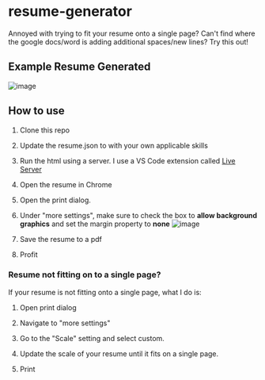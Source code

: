# resume-generator

Annoyed with trying to fit your resume onto a single page? Can't find where the google docs/word is adding additional spaces/new lines? Try this out! 

## Example Resume Generated
![image](https://user-images.githubusercontent.com/4485262/182449735-fc5126be-ecef-4b75-b7eb-3e43ac3cad98.png)


## How to use

1. Clone this repo

2. Update the resume.json to with your own applicable skills

3. Run the html using a server. I use a VS Code extension called [Live Server](https://marketplace.visualstudio.com/items?itemName=ritwickdey.LiveServer)

4. Open the resume in Chrome

5. Open the print dialog. 

6. Under "more settings", make sure to check the box to **allow background graphics** and set the margin property to **none** ![image](https://github.com/user-attachments/assets/0508f60b-17c3-4dab-abc3-660c8422763e)



7. Save the resume to a pdf

8. Profit


### Resume not fitting on to a single page? 

If your resume is not fitting onto a single page, what I do is: 

1. Open print dialog

2. Navigate to "more settings"

3. Go to the "Scale" setting and select custom. 

4. Update the scale of your resume until it fits on a single page.

5. Print
